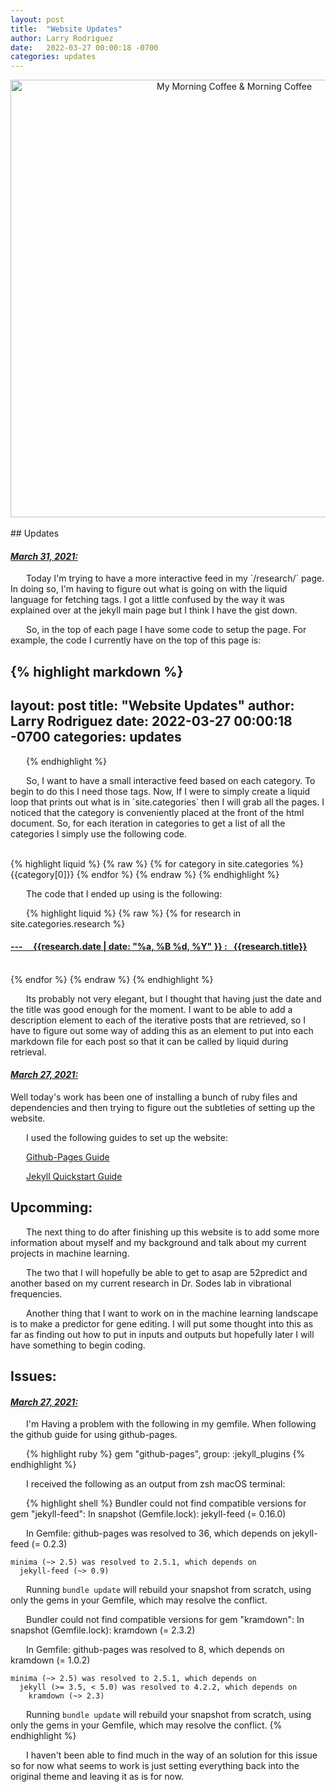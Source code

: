 ```yaml
---
layout: post
title:  "Website Updates"
author: Larry Rodriguez
date:   2022-03-27 00:00:18 -0700
categories: updates
---
```

<style type="text/css" media="screen">
  .container {
    text-align: center;
  }
  p { text-indent: 25px; }
</style>

<div class="container">
  <a title="My Morning Coffee" href="https://i.postimg.cc/sfMwPpZg/IMG-6365.jpg"><img width="700" alt="My Morning Coffee &amp; Morning Coffee" src="https://i.postimg.cc/sfMwPpZg/IMG-6365.jpg"></a>
</div>



<br>
## Updates

<h4> <u> <i> March 31, 2021: </i>  </u> </h4>
<p>
Today I'm trying to have a more interactive feed in my `/research/`
page. In doing so, I'm having to figure out what is going on with the liquid language for fetching tags. I got a little confused by the way it was explained over at the jekyll main page but I think I have the gist down. 

So, in the top of each page I have some code to setup the page. For example, the code I currently have on the top of this page is: 
</p>

{% highlight markdown %}
---
layout: post
title:  "Website Updates"
author: Larry Rodriguez
date:   2022-03-27 00:00:18 -0700
categories: updates
---
{% endhighlight %}
<br>
<p>
So, I want to have a small interactive feed based on each category. To begin to do this I need those tags. Now, If I were to simply create a liquid loop that prints out what is in `site.categories` then I will grab all the pages. I noticed that the category is conveniently placed at the front of the html document. So, for each iteration in categories to get a list of all the categories I simply use the following code. 
</p>
<br>
{% highlight liquid %}
{% raw %}
{% for category in site.categories %}
  {{category[0]}}
{% endfor %}
{% endraw %}
{% endhighlight %}
<br>

The code that I ended up using is the following:
<br> 

{% highlight liquid %}
{% raw %}
{% for research in site.categories.research %}
  <h4> <a href="{{research.url}}">
  --- &nbsp; &nbsp; 
  {{research.date | date: "%a, %B %d, %Y" }}
  :
  &nbsp;
  {{research.title}}
  </a> 
  </h4>
  <br>
{% endfor %}
{% endraw %}
{% endhighlight %}

<br>
<p>
Its probably not very elegant, but I thought that having just the date and the title was good enough for the moment. I want to be able to add a description element to each of the iterative posts that are retrieved, so I have to figure out some way of adding this as an element to put into each markdown file for each post so that it can be called by liquid during retrieval. 
</p>
<h4> <u> <i> March 27, 2021: </i>  </u> </h4>
Well today's work has been one of installing a bunch of ruby files and dependencies and then trying to figure out the subtleties of setting up the website. 

I used the following guides to set up the website: 

<a href="https://docs.github.com/en/pages/setting-up-a-github-pages-site-with-jekyll/creating-a-github-pages-site-with-jekyll">Github-Pages Guide</a>

<a href="https://jekyllrb.com/docs/"> Jekyll Quickstart Guide</a>

## Upcomming:
<p>
The next thing to do after finishing up this website is to add some more information about myself and my background and talk about my current projects in machine learning. 

The two that I will hopefully be able to get to asap are 52predict and another based on my current research in Dr. Sodes lab in vibrational frequencies. 

Another thing that I want to work on in the machine learning landscape is to make a predictor for gene editing. I will put some thought into this as far as finding out how to put in inputs and outputs but hopefully later I will have something to begin coding. 
</p>



## Issues: 

<h4> <u> <i> March 27, 2021: </i>  </u> </h4>


I'm Having a problem with the following in my gemfile. When following the github guide for using github-pages. 

{% highlight ruby %}
gem "github-pages", group: :jekyll_plugins
{% endhighlight %}

I received the following as an output from zsh macOS terminal: 

{% highlight shell %}
Bundler could not find compatible versions for gem "jekyll-feed":
  In snapshot (Gemfile.lock):
    jekyll-feed (= 0.16.0)

  In Gemfile:
    github-pages was resolved to 36, which depends on
      jekyll-feed (= 0.2.3)

    minima (~> 2.5) was resolved to 2.5.1, which depends on
      jekyll-feed (~> 0.9)

Running `bundle update` will rebuild your snapshot from scratch, using only
the gems in your Gemfile, which may resolve the conflict.

Bundler could not find compatible versions for gem "kramdown":
  In snapshot (Gemfile.lock):
    kramdown (= 2.3.2)

  In Gemfile:
    github-pages was resolved to 8, which depends on
      kramdown (= 1.0.2)

    minima (~> 2.5) was resolved to 2.5.1, which depends on
      jekyll (>= 3.5, < 5.0) was resolved to 4.2.2, which depends on
        kramdown (~> 2.3)

Running `bundle update` will rebuild your snapshot from scratch, using only
the gems in your Gemfile, which may resolve the conflict.
{% endhighlight %}

I haven't been able to find much in the way of an solution for this issue so for now what seems to work is just setting everything back into the original theme and leaving it as is for now. 